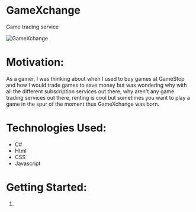 # GameXchange
Game trading service


![GameXchange](https://user-images.githubusercontent.com/59297307/125382712-2ad88600-e364-11eb-956c-6a697afbd470.png)




# Motivation:
As a gamer, I was thinking about when I used to buy games at GameStop and how I would trade games to save money but was wondering why with all the different subscription services out there, why aren't any game trading services out there, renting is cool but sometimes you want to play a game in the spur of the moment thus GameXchange was born.  

                                  





# Technologies Used:
- C#
- Html
- CSS
- Javascript

# Getting Started:
1.



